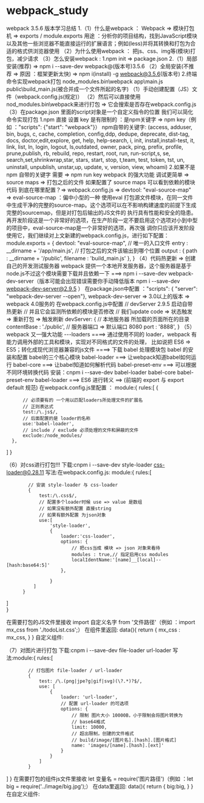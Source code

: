 # webpack_study
webpack 3.5.6 版本学习总结
1.（1）什么是webpack ： Webpack => 模块打包机 => exports / module.exports
用途 ：分析你的项目结构，找到JavaScript模块以及其他一些浏览器不能直接运行的扩展语言；例如(less)并将其转换和打包为合适的格式供浏览器使用
  （2）为什么使用webpack ： 把js、css、img等(模块)打包，减少请求
  （3）怎么安装webpack : 
       1.npm init => package.json
       2.（1）局部安装(推荐) => npm i --save-dev webpack@(版本号)3.5.6
         （2）全局安装(不推荐 => 原因 ：框架更新太快) => npm i(install) -g webpack@3.5.6(版本号)
2.终端命令实现webpack打包
  node_modules\.bin\webpack app\main.js public\build_main.js(被合并成一个文件所起的名字)
（1）手动创建配置（JS）文件（webpack.config.js(规定)）
（2）然后可以直接使用nod_modules\.bin\webpack来进行打包 => 它会搜索是否存在webpack.config.js
（3）在package.json 里面的script对象是一个自定义指令的位置 我们可以简化命令实现打包
  1.npm 直接 设置 key 是有限制的 ：是npm关键字 => npm key（例如 ："scripts": {"start": "webpack"}）
    npm自带的关键字:
    (access, adduser, bin, bugs, c, cache, completion, config,ddp, dedupe, deprecate, dist-tag, docs, doctor,edit,explore,                   get, help, help-search, i, init, install,install-test, it, link, list, ln, login, logout, ls,outdated, owner, pack,                     ping, prefix, profile, prune,publish, rb, rebuild, repo, restart, root, run, run-script,s, se, search,set,shrinkwrap,star, stars,       start, stop, t,team, test, token, tst, un, uninstall, unpublish, unstar,up, update, v, version, view, whoami)
  2.如果不是 npm 自带的关键字 需要 => npm run key
webpack 的强大功能 调试更简单 => source maps => 打包之后的文件 如果配置了 source maps 可以看到依赖的模块代码
  到底在哪里配置？=> webpack.config.js => devtool: "eval-source-map" => eval-source-map ：偏中小型的一种
  使用eval 打包源文件模块，在同一文件中生成干净的完整的source-map。这个选项可以在不影响构建速度的前提下生成完整的sourcemap，但是对打包后输出的JS文件的   执行具有性能和安全的隐患。再开发阶段这是一个非常好的选项，在生产阶段一定不要启用这个选项对小到中型的项目中，eval-source-map是一个非常好的选项，再次强   调你只应该开发阶段使用它，我们继续对上文新建的webpack.config.js，进行如下配置：
    module.exports = {
      devtool: "eval-source-map",
      // 唯一的入口文件
      entry : __dirname + '/app/main.js',
      // 打包之后的文件该输出到哪个位置
      output : {
          path : __dirname + '/public',
          filename : 'build_main.js'
      },
      }
（4）代码热更新 => 创建自己的开发测试服务器 webpack 提供一个本地开发服务器，这个服务器是基于node.js不过这个模块需要下载并且依赖一下
  ===> npm i --save-dev webpack-dev-server（版本可能会出现错误需要你手动降低版本 npm i --save-dev webpack-dev-server@2.9.5 ）
  在package.json中配置 ："scripts": { "server": "webpack-dev-server --open"},
     webpack-dev-server => 3.0以上的版本 => webpack 4.0服务的
  在webpack.config.js中配置
    // devServer 2.9.5 启动自带热更新
    // 并且它会监测所依赖的模块是否修改
    // 我们update code => 状态触发 => 重新打包 => 触发刷新
    devServer: {
        // 本地服务器 所加载的页面所在的目录
        contentBase : './public',
        // 服务器端口 => 默认端口 8080
        port : '8888',
    }
（5）webpack 又一强大功能 ---loaders ====> 通过使用不同的 loader，webpack 有能力调用外部的工具和模块，实现对不同格式的文件的处理，
  比如说把 ES6 => ES5；转化成现代浏览器兼容的js文件 ====> 下载 babel 处理模块包
  babel 的安装和配置
    babel的三个核心模块
      babel-loader     ===> 让webpack知道babel如何运行
      babel-core       ===> 让babel知道如何解析代码
      babel-preset-env ===> 可以根据不同环境转换代码
    安装：cnpm i --save-dev babel-loader babel-core babel-preset-env
  babel-loader ===> ES6 进行转义 ==> (前端的 export 与 export default 规范)
  在webpack.config.js里配置 ： 
    module:{
      rules:[
        {
        
          // 必须要有的 一个用以匹配loaders所处理文件的扩展名
          // 正则表达式
          test:/\.js$/,
          // 后面配置的是 loader的名称
          use:'babel-loader',
          // include / exclude 必须处理的文件和屏蔽的文件
          exclude:/node_modules/
      },
   ]
 }
    
（6）对css进行打包!!!
  下载:cnpm i --save-dev style-loader css-loader@0.28.11
  写法:在webpack.config.js: 
    module:{
        rules:[
        
            // 安装 style-loader 与 css-loader
            {
                test:/\.css$/,
                // 配置多个loader时候 use => value 是数组
                // 如果没有额外配置 直接string
                // 如果有额外配置 为json对象
                use:[
                    'style-loader',
                    {
                        loader:'css-loader',
                        options: {
                            // 把css当成 模块 => json 对象来看待
                            modules : true,// 指定启用css modules
                            localIdentName:'[name]__[local]--[hash:base64:5]'
                        },

                    }
              ]
          }
  ]  
}
    
  在需要打包的JS文件里接收  import 自定义名字 from '文件路径'（例如 ：import mx_css from './todoList.css';）
    在组件里返回:
    data(){
          return {
              mx_css : mx_css, 
          }
      }
  自定义组件:<div :class="mx_css.wrap"></div>
  
（7）对图片进行打包
  下载:cnpm i --save-dev file-loader url-loader
  写法:module:{
        rules:[
        
            // 打包图片 file-loader / url-loader
            {
                test: /\.(png|jpe?g|gif|svg)(\?.*)?$/,
                use: [
                    {
                        loader: 'url-loader',
                        // 配置 url-loader 的可选项
                        options: {
                            // 限制 图片大小 10000B，小于限制会将图片转换为
                            // base64格式
                            limit: 10000,
                            // 超出限制，创建的文件格式
                            // build/image/[图片名].[hash].[图片格式]
                            name: 'images/[name].[hash].[ext]'
                        }
                    }
                ]
            }
   ]
 }
    在需要打包的组件js文件里接收 let 变量名 = require('图片路径')（例如 ：let big = require('../image/big.jpg');）
    在data里返回:
      data(){
          return {
             big:big,
          }
      }
    在自定义组件:<img :src="big" alt="">


